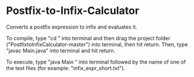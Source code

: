 # Postfix-to-Infix-Calculator
Converts a postfix expression to infix and evaluates it.

To compile, type "cd " into terminal and then drag the project folder ("PostfixtoInfixCalculator-master") into terminal, then hit return. Then, type "javac Main.java" into terminal and hit return.

To execute, type "java Main " into terminal followed by the name of one of the test files (for example: "infix_expr_short.txt").

